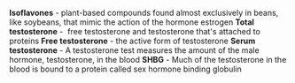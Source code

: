 **Isoflavones** - plant-based compounds found almost exclusively in beans, like soybeans, that mimic the action of the hormone estrogen
**Total testosterone** -  free testosterone and testosterone that's attached to proteins
**Free testosterone** - the active form of testosterone
**Serum testosterone** - A testosterone test measures the amount of the male hormone, testosterone, in the blood
**SHBG** - Much of the testosterone in the blood is bound to a protein called sex hormone binding globulin